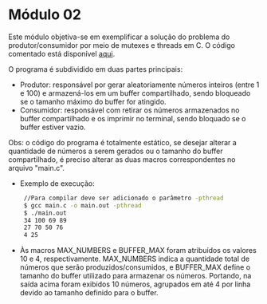 # Módulo 02

Este módulo objetiva-se em exemplificar a solução do problema do produtor/consumidor por meio de mutexes e threads em C. O código comentado está disponível [aqui](https://github.com/RafaelSantosBraz/SSC5723-gpso2/blob/master/Modulo02/produtor_consumidor/main.c).

O programa é subdividido em duas partes principais:

* Produtor: responsável por gerar aleatoriamente números inteiros (entre 1 e 100) e armazená-los em um buffer compartilhado, sendo bloqueado se o tamanho máximo do buffer for atingido.
* Consumidor: responsável com retirar os números armazenados no buffer compartilhado e os imprimir no terminal, sendo bloquado se o buffer estiver vazio.

Obs: o código do programa é totalmente estático, se desejar alterar a quantidade de números a serem gerados ou o tamanho do buffer compartilhado, é preciso alterar as duas macros correspondentes no arquivo "main.c".

* Exemplo de execução:
   ```sh 
    //Para compilar deve ser adicionado o parâmetro -pthread
    $ gcc main.c -o main.out -pthread
    $ ./main.out
    34 100 69 89 
    27 70 50 76 
    4 25 
   ```   
* Às macros MAX_NUMBERS e BUFFER_MAX foram atribuídos os valores 10 e 4, respectivamente. MAX_NUMBERS indica a quantidade total de números que serão produzidos/consumidos, e BUFFER_MAX define o tamanho do buffer utilizado para armazenar os números.
Portando, na saída acima foram exibidos 10 números, agrupados em até 4 por linha devido ao tamanho definido para o buffer.
